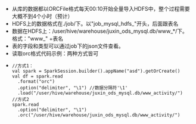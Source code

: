 - 从库的数据都以ORCFile格式每天00:10开始全量导入HDFS中，整个过程需要大概不到4个小时（预计）
- HDFS上的数据格式在./job/下。以"job_mysql_hdfs_"开头，后面跟表名
- 数据在HDFS上：/user/hive/warehouse/juxin_ods_mysql.db/www_*/下。格式："www_" +表名
- 表的字段和类型可以通过job下的json文件查看。
- 读取orc格式代码示例：两种方式皆可
-     //方式1：
      val spark = SparkSession.builder().appName("asd").getOrCreate()
      val df = spark.read
        .format("orc")
        .option("delimiter", "\1") //数据分隔符'\1'
        .load("/user/hive/warehouse/juxin_ods_mysql.db/www_activity/")
      //方式2
      spark.read
        .option("delimiter", "\1")
        .orc("/user/hive/warehouse/juxin_ods_mysql.db/www_activity/")


